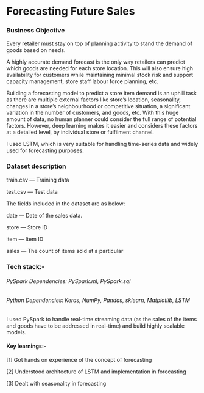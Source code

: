 # Forecasting Future Sales

### Business Objective
Every retailer must stay on top of planning activity to stand the demand of goods based on needs.

A highly accurate demand forecast is the only way retailers can predict which goods are needed for each store location. This will also ensure high availability for customers while maintaining minimal stock risk and support capacity management, store staff labour force planning, etc.

Building a forecasting model to predict a store item demand is an uphill task as there are multiple external factors like store’s location, seasonality, changes in a store’s neighbourhood or competitive situation, a significant variation in the number of customers, and goods, etc. With this huge amount of data, no human planner could consider the full range of potential factors. However, deep learning makes it easier and considers these factors at a detailed level, by individual store or fulfilment channel.

I used LSTM, which is very suitable for handling time-series data and widely used for forecasting purposes.


### Dataset description
train.csv — Training data

test.csv — Test data

The fields included in the dataset are as below:

date — Date of the sales data.

store — Store ID

item — Item ID

sales — The count of items sold at a particular


### Tech stack:-
###### PySpark Dependencies: PySpark.ml, PySpark.sql

###### Python Dependencies: Keras, NumPy, Pandas, sklearn, Matplotlib, LSTM

I used PySpark to handle real-time streaming data (as the sales of the items and goods have to be addressed in real-time) and build highly scalable models.

#### Key learnings:-
[1] Got hands on experience of the concept of forecasting

[2] Understood architecture of LSTM and implementation in forecasting

[3] Dealt with seasonality in forecasting
